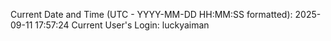 Current Date and Time (UTC - YYYY-MM-DD HH:MM:SS formatted): 2025-09-11 17:57:24
Current User's Login: luckyaiman
